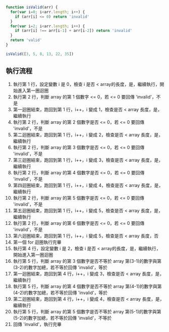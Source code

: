 ``` js
function isValid(arr) {
  for(var i=0; i<arr.length; i++) {
    if (arr[i] <= 0) return 'invalid'
  }
  for(var i=2; i<arr.length; i++) {
    if (arr[i] !== arr[i-1] + arr[i-2]) return 'invalid'
  }
  return 'valid'
}

isValid([3, 5, 8, 13, 22, 35])
```

## 執行流程
1. 執行第 1 行，設定變數 i 是 0，檢查 i 是否 < array的長度，是，繼續執行，開始進入第一圈迴圈
2. 執行第 2 行，判斷 array 的第 1 個數字 <= 0，若 <= 0 要回傳 'invalid'，不是 
3. 第一迴圈結束，跑回到第 1 行，i++，i 變成 1，檢查是否 < array 長度，是，繼續執行
4. 執行第 2 行，判斷 array 的第 2 個數字是否 <= 0，若 <= 0 要回傳 'invalid'，不是 
5. 第二迴圈結束，跑回到第 1 行，i++，i 變成 2，檢查是否 < array 長度，是，繼續執行
6. 執行第 2 行，判斷 array 的第 3 個數字是否 <= 0，若 <= 0 要回傳 'invalid'，不是
7. 第三迴圈結束，跑回到第 1 行，i++，i 變成 3，檢查是否 < array 長度，是，繼續執行
8. 執行第 2 行，判斷 array 的第 4 個數字是否 <= 0，若 <= 0 要回傳 'invalid'，不是
9. 第四迴圈結束，跑回到第 1 行，i++，i 變成 4，檢查是否 < array 長度，是，繼續執行
10. 執行第 2 行，判斷 array 的第 5 個數字是否 <= 0，若 <= 0 要回傳 'invalid'，不是
11. 第五迴圈結束，跑回到第 1 行，i++，i 變成 5，檢查是否 < array 長度，是，繼續執行
12. 執行第 2 行，判斷 array 的第 6 個數字是否 <= 0，若 <= 0 要回傳 'invalid'，不是
13. 第六迴圈結束，跑回到第 1 行，i++，i 變成 5，檢查是否 < array 長度，否
14. 第一個 for 迴圈執行完畢
15. 執行第 4 行，設定變數 i 是 2，檢查 i 是否 < array的長度，是，繼續執行，開始進入第一圈迴圈
16. 執行第 5 行，判斷 array 的第 3 個數字是否不等於 array 第(3-1)的數字與第(3-2)的數字加總，若不等於回傳 'invalid'，等於
17. 第一迴圈結束，跑回到第 4 行，i++，i 變成 3，檢查是否 < array 長度，是，繼續執行
18. 執行第 5 行，判斷 array 的第 4 個數字是否不等於 array 第(4-1)的數字與第(4-2)的數字加總，若不等於回傳 'invalid'，等於
19. 第二迴圈結束，跑回到第 4 行，i++，i 變成 4，檢查是否 < array 長度，是，繼續執行
20. 執行第 5 行，判斷 array 的第 5 個數字是否不等於 array 第(5-1)的數字與第(5-2)的數字加總，若不等於回傳 'invalid'，不等於
21. 回傳 'invalid'，執行完畢